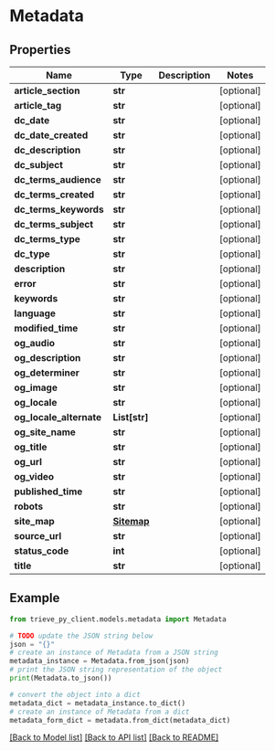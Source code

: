 # Metadata


## Properties

Name | Type | Description | Notes
------------ | ------------- | ------------- | -------------
**article_section** | **str** |  | [optional] 
**article_tag** | **str** |  | [optional] 
**dc_date** | **str** |  | [optional] 
**dc_date_created** | **str** |  | [optional] 
**dc_description** | **str** |  | [optional] 
**dc_subject** | **str** |  | [optional] 
**dc_terms_audience** | **str** |  | [optional] 
**dc_terms_created** | **str** |  | [optional] 
**dc_terms_keywords** | **str** |  | [optional] 
**dc_terms_subject** | **str** |  | [optional] 
**dc_terms_type** | **str** |  | [optional] 
**dc_type** | **str** |  | [optional] 
**description** | **str** |  | [optional] 
**error** | **str** |  | [optional] 
**keywords** | **str** |  | [optional] 
**language** | **str** |  | [optional] 
**modified_time** | **str** |  | [optional] 
**og_audio** | **str** |  | [optional] 
**og_description** | **str** |  | [optional] 
**og_determiner** | **str** |  | [optional] 
**og_image** | **str** |  | [optional] 
**og_locale** | **str** |  | [optional] 
**og_locale_alternate** | **List[str]** |  | [optional] 
**og_site_name** | **str** |  | [optional] 
**og_title** | **str** |  | [optional] 
**og_url** | **str** |  | [optional] 
**og_video** | **str** |  | [optional] 
**published_time** | **str** |  | [optional] 
**robots** | **str** |  | [optional] 
**site_map** | [**Sitemap**](Sitemap.md) |  | [optional] 
**source_url** | **str** |  | [optional] 
**status_code** | **int** |  | [optional] 
**title** | **str** |  | [optional] 

## Example

```python
from trieve_py_client.models.metadata import Metadata

# TODO update the JSON string below
json = "{}"
# create an instance of Metadata from a JSON string
metadata_instance = Metadata.from_json(json)
# print the JSON string representation of the object
print(Metadata.to_json())

# convert the object into a dict
metadata_dict = metadata_instance.to_dict()
# create an instance of Metadata from a dict
metadata_form_dict = metadata.from_dict(metadata_dict)
```
[[Back to Model list]](../README.md#documentation-for-models) [[Back to API list]](../README.md#documentation-for-api-endpoints) [[Back to README]](../README.md)


